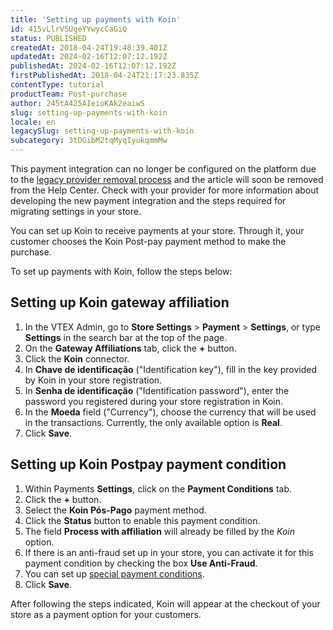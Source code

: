 ```yaml
---
title: 'Setting up payments with Koin'
id: 415vLlrVSUgeYYwycCaGiQ
status: PUBLISHED
createdAt: 2018-04-24T19:48:39.401Z
updatedAt: 2024-02-16T12:07:12.192Z
publishedAt: 2024-02-16T12:07:12.192Z
firstPublishedAt: 2018-04-24T21:17:23.835Z
contentType: tutorial
productTeam: Post-purchase
author: 245tA425AIeioKAk2eaiwS
slug: setting-up-payments-with-koin
locale: en
legacySlug: setting-up-payments-with-koin
subcategory: 3tDGibM2tqMyqIyukqmmMw
---
```


<div class="alert alert-danger">This payment integration can no longer be configured on the platform due to the <a href="https://help.vtex.com/en/announcements/legacy-payment-connectors-will-be-discontinued-in-2024--4R5YIjUu1IWkiOHzXtQU14">legacy provider removal process</a> and the article will soon be removed from the Help Center. Check with your provider for more information about developing the new payment integration and the steps required for migrating settings in your store.</div>

You can set up Koin to receive payments at your store. Through it, your customer chooses the Koin Post-pay payment method to make the purchase.

To set up payments with Koin, follow the steps below:

## Setting up Koin gateway affiliation
1. In the VTEX Admin, go to **Store Settings** > **Payment** > **Settings**, or type **Settings** in the search bar at the top of the page.
2. On the __Gateway Affiliations__ tab, click the __+__ button.
3. Click the __Koin__ connector.
4. In __Chave de identificação__ ("Identification key"), fill in the key provided by Koin in your store registration.
5. In __Senha de identificação__ ("Identification password"), enter the password you registered during your store registration in Koin.
6. In the __Moeda__ field ("Currency"), choose the currency that will be used in the transactions. Currently, the only available option is __Real__.
7. Click __Save__.

## Setting up Koin Postpay payment condition
1. Within Payments __Settings__, click on the __Payment Conditions__ tab.
2. Click the __+__ button.
3. Select the __Koin Pós-Pago__ payment method.
4. Click the __Status__ button to enable this payment condition.
5. The field __Process with affiliation__ will already be filled by the _Koin_ option.
6. If there is an anti-fraud set up in your store, you can activate it for this payment condition by checking the box __Use Anti-Fraud__.
7. You can set up [special payment conditions](/en/tutorial/special-conditions).
8. Click __Save__.

After following the steps indicated, Koin will appear at the checkout of your store as a payment option for your customers.
